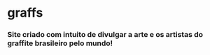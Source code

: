 # graffs
### Site criado com intuito de divulgar a arte e os artistas do graffite brasileiro pelo mundo!
